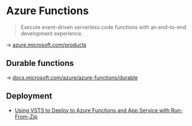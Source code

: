 # Azure Functions

> Execute event-driven serverless code functions with an end-to-end development experience.

→ [azure.microsoft.com/products](https://azure.microsoft.com/en-us/products/container-registry/)

## Durable functions

→ [docs.microsoft.com/azure/azure-functions/durable](https://docs.microsoft.com/en-us/azure/azure-functions/durable/)

## Deployment

* [Using VSTS to Deploy to Azure Functions and App Service with Run-From-Zip](https://anthonychu.ca/post/vsts-deploy-app-service-azure-functions-run-from-zip/)
